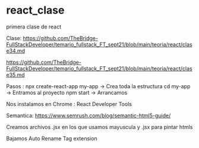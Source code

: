 # react_clase
primera clase de react 

Clase: https://github.com/TheBridge-FullStackDeveloper/temario_fullstack_FT_sept21/blob/main/teoria/react/clase34.md

https://github.com/TheBridge-FullStackDeveloper/temario_fullstack_FT_sept21/blob/main/teoria/react/clase35.md


Pasos : 
npx create-react-app my-app -> Crea toda la estructura 
cd my-app -> Entramos al proyecto 
npm start -> Arrancamos 

Nos instalamos en Chrome : React Developer Tools 

Semantica: https://www.semrush.com/blog/semantic-html5-guide/ 

Creamos archivos .jsx en los que usamos mayuscula y .jsx para pintar htmls 

Bajamos Auto Rename Tag extension 
 
